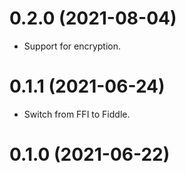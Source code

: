 # 0.2.0 (2021-08-04)

* Support for encryption.

# 0.1.1 (2021-06-24)

* Switch from FFI to Fiddle.

# 0.1.0 (2021-06-22)